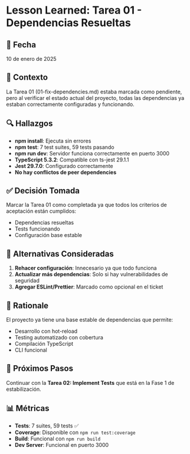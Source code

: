 # Lesson Learned: Tarea 01 - Dependencias Resueltas

## 📅 Fecha
10 de enero de 2025

## 🎯 Contexto
La Tarea 01 (01-fix-dependencies.md) estaba marcada como pendiente, pero al verificar el estado actual del proyecto, todas las dependencias ya estaban correctamente configuradas y funcionando.

## 🔍 Hallazgos
- **npm install**: Ejecuta sin errores
- **npm test**: 7 test suites, 59 tests pasando
- **npm run dev**: Servidor funciona correctamente en puerto 3000
- **TypeScript 5.3.2**: Compatible con ts-jest 29.1.1
- **Jest 29.7.0**: Configurado correctamente
- **No hay conflictos de peer dependencies**

## ✅ Decisión Tomada
Marcar la Tarea 01 como completada ya que todos los criterios de aceptación están cumplidos:
- Dependencias resueltas
- Tests funcionando
- Configuración base estable

## 🔄 Alternativas Consideradas
1. **Rehacer configuración**: Innecesario ya que todo funciona
2. **Actualizar más dependencias**: Solo si hay vulnerabilidades de seguridad
3. **Agregar ESLint/Prettier**: Marcado como opcional en el ticket

## 📝 Rationale
El proyecto ya tiene una base estable de dependencias que permite:
- Desarrollo con hot-reload
- Testing automatizado con cobertura
- Compilación TypeScript
- CLI funcional

## 🚀 Próximos Pasos
Continuar con la **Tarea 02: Implement Tests** que está en la Fase 1 de estabilización.

## 📊 Métricas
- **Tests**: 7 suites, 59 tests ✅
- **Coverage**: Disponible con `npm run test:coverage`
- **Build**: Funcional con `npm run build`
- **Dev Server**: Funcional en puerto 3000

